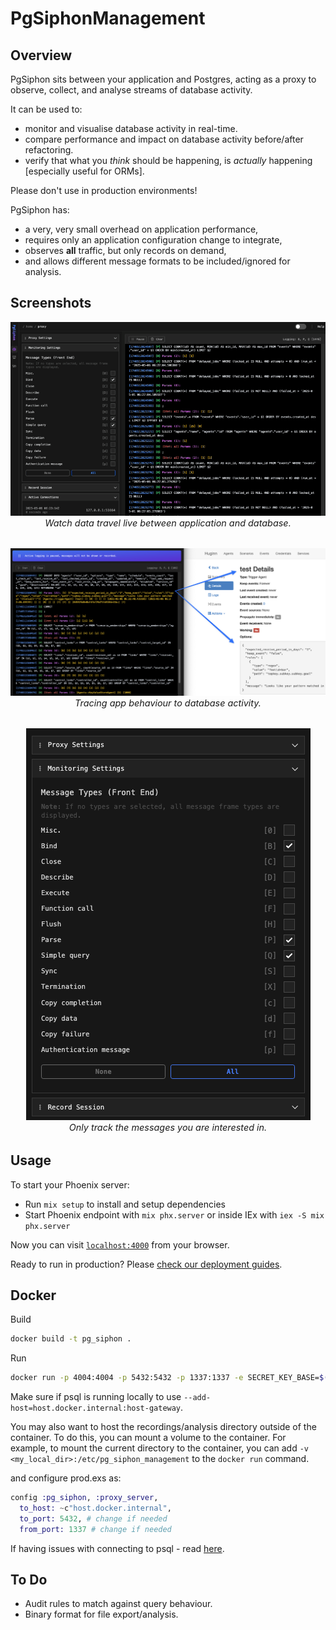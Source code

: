 # PgSiphonManagement

## Overview

PgSiphon sits between your application and Postgres, acting as a proxy to observe, collect, and analyse streams of database activity.

It can be used to:
- monitor and visualise database activity in real-time.
- compare performance and impact on database activity before/after refactoring.
- verify that what you *think* should be happening, is *actually* happening [especially useful for ORMs].

Please don't use in production environments!

PgSiphon has:
- a very, very small overhead on application performance,
- requires only an application configuration change to integrate,
- observes **all** traffic, but only records on demand,
- and allows different message formats to be included/ignored for analysis.

## Screenshots

<p align="center" style="margin-bottom: 2rem">
  <img src="docs/img/proxy.gif" alt="PgSiphon UI">
  <br/>
  <em style="font-size: 0.9rem;">Watch data travel live between application and database.</em>
</p>


<p align="center" style="margin-bottom: 2rem">
  <img src="docs/img/trace.png" alt="PgSiphon UI">
  <br/>
  <em style="font-size: 0.9rem;">Tracing app behaviour to database activity.</em>
</p>

<p align="center" style="margin-bottom: 2rem">
  <img src="docs/img/message_types.png" alt="PgSiphon Message Types">
  <br/>
  <em style="font-size: 0.9rem;">Only track the messages you are interested in.</em>
</p>

## Usage

To start your Phoenix server:

  * Run `mix setup` to install and setup dependencies
  * Start Phoenix endpoint with `mix phx.server` or inside IEx with `iex -S mix phx.server`

Now you can visit [`localhost:4000`](http://localhost:4000) from your browser.

Ready to run in production? Please [check our deployment guides](https://hexdocs.pm/phoenix/deployment.html).

## Docker

Build 
```bash
docker build -t pg_siphon .
```

Run
```bash
docker run -p 4004:4004 -p 5432:5432 -p 1337:1337 -e SECRET_KEY_BASE=$(mix phx.gen.secret) -e PORT=4004 pg_siphon
```

Make sure if psql is running locally to use `--add-host=host.docker.internal:host-gateway`.

You may also want to host the recordings/analysis directory outside of the container. To do this, you can mount a volume to the container. For example, to mount the current directory to the container, you can add `-v <my_local_dir>:/etc/pg_siphon_management` to the `docker run` command.

and configure prod.exs as:

```elixir
config :pg_siphon, :proxy_server,
  to_host: ~c"host.docker.internal",
  to_port: 5432, # change if needed
  from_port: 1337 # change if needed
```

If having issues with connecting to psql - read [here](https://stackoverflow.com/questions/24319662/from-inside-of-a-docker-container-how-do-i-connect-to-the-localhost-of-the-mach).

## To Do
- Audit rules to match against query behaviour.
- Binary format for file export/analysis.